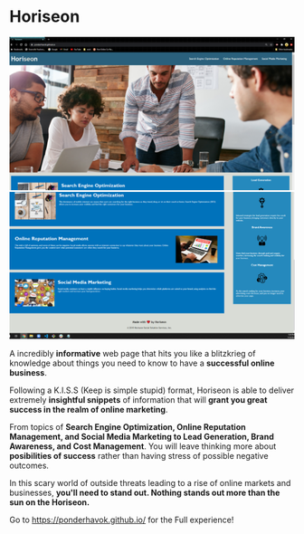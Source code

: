 # **Horiseon**

![alt text](assets/images/Screenshottop.png)
![alt text](assets/images/Screenshotbottom.png)

A incredibly __informative__ web page that hits you like a blitzkrieg of knowledge about things you need to know to have a __successful online business__.

Following a K.I.S.S (Keep is simple stupid) format, Horiseon is able to deliver extremely __insightful snippets__ of information that will __grant you great success in the realm of online marketing__.

From topics of __Search Engine Optimization, Online Reputation Management, and Social Media Marketing to Lead Generation, Brand Awareness, and Cost Management__. You will leave thinking more about __posibilities of success__ rather than having stress of possible negative outcomes.

In this scary world of outside threats leading to a rise of online markets and businesses, __you'll need to stand out. 
Nothing stands out more than the sun on the Horiseon.__

Go to https://ponderhavok.github.io/ for the Full experience!
